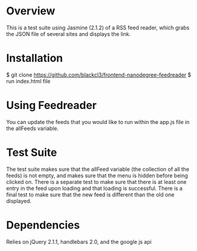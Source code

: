 # Overview

This is a test suite using Jasmine (2.1.2) of a RSS feed reader, which grabs the JSON file of several sites and displays the link.

# Installation

$ git clone https://github.com/blackcl3/frontend-nanodegree-feedreader
$ run index.html file


# Using Feedreader

You can update the feeds that you would like to run within the app.js file in the allFeeds variable.

# Test Suite

The test suite makes sure that the allFeed variable (the collection of all the feeds) is not empty, and makes sure that the menu is hidden before being clicked on. There is a separate test to make sure that there is at least one entry in the feed upon loading and that loading is successful. There is a final test to make sure that the new feed is different than the old one displayed.

# Dependencies

Relies on jQuery 2.1.1, handlebars 2.0, and the google js api


